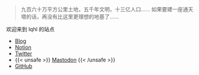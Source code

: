 > 九百六十万平方公里土地，五千年文明，十三亿人口…… 如果要建一座通天塔的话，再没有比这里更理想的地基了……

欢迎来到 lqhl 的站点

- [Blog](https://lqhl.me/blog/)
- [Notion](https://lqhl.notion.site/Qin-s-Digital-Garden-8032c0f3ab344dc3b493800a57209059)
- [Twitter](https://twitter.com/lqhl)
- {{< unsafe >}} <a rel="me" href="https://discuss.systems/@lqhl">Mastodon</a> {{< /unsafe >}}
- [GitHub](https://github.com/lqhl)
